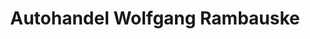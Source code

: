 ---
title: "Autohandel Wolfgang Rambauske"
url: /salzburg/autohandel-wolfgang-rambauske/
shop: Autohaus
---